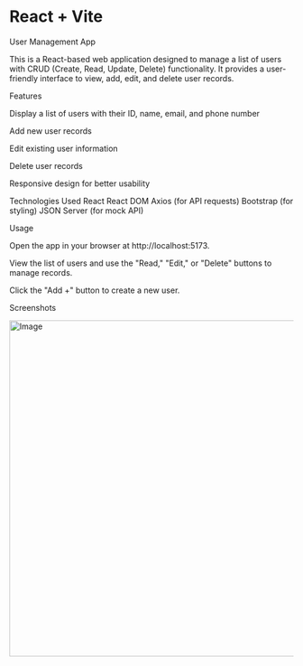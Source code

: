 # React + Vite

User Management App

This is a React-based web application designed to manage a list of users with CRUD (Create, Read, Update, Delete) functionality. It provides a user-friendly interface to view, add, edit, and delete user records.

Features

Display a list of users with their ID, name, email, and phone number

Add new user records

Edit existing user information

Delete user records

Responsive design for better usability

Technologies Used
React
React DOM
Axios (for API requests)
Bootstrap (for styling)
JSON Server (for mock API)

Usage

Open the app in your browser at http://localhost:5173.

View the list of users and use the "Read," "Edit," or "Delete" buttons to manage records.

Click the "Add +" button to create a new user.

Screenshots

<img width="1596" height="595" alt="Image" src="https://github.com/user-attachments/assets/36d5f055-0609-445f-8e18-ea4d9d5468c7" />

